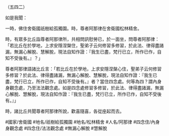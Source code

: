 （五四二）

如是我聞：

一時，佛住舍衛國祇樹給孤獨園。時，尊者阿那律在舍衛國松林精舍。

時，有眾多比丘詣尊者阿那律所，共相問訊慰勞已，於一面坐，問尊者阿那律：「若比丘在於學地，上求安隱涅槃住，聖弟子云何修習多修習，於此法、律得盡諸漏，無漏心解脫、慧解脫，現法自知作證：『我生已盡，梵行已立，所作已作，自知不受後有。』？」

尊者阿那律語諸比丘言：「若比丘在於學地，上求安隱涅槃心住，聖弟子云何修習多修習？於此法、律得盡諸漏，無漏心解脫、慧解脫，現法自知作證：『我生已盡，梵行已立，所作已作，自知不受後有。』者？當住四念處。何等為四？謂內身身觀念處，乃至法法觀念處。如是四念處修習多修習，於此法、律得盡諸漏，無漏心解脫、慧解脫，現法自知作證：『我生已盡，梵行已立，所作已作，自知不受後有。』」

時，諸比丘共聞尊者阿那律所說，歡喜隨喜，各從座起而去。

#國家/舍衛國
#地名/祇樹給孤獨園
#地名/松林精舍
#人名/阿那律
#四念住/內身身觀念處
#四念住/法法觀念處
#無漏心解脫
#慧解脫
